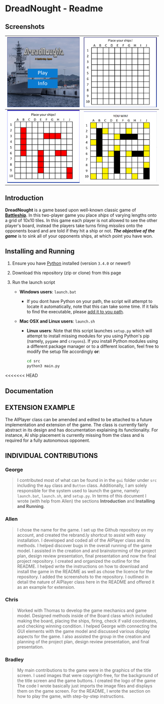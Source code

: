 # DreadNought - Readme

## Screenshots

| ![](dread7.jpg) | ![](dread2.png) |
| --------------- | --------------- |
| ![](dread3.png) | ![](dread6.png) |

## Introduction

**DreadNought** is a game based upon well-known classic game of **[Battleship](https://en.wikipedia.org/wiki/Battleship)**. In this two-player game you place *ships* of varying lengths onto a grid of 10x10 tiles. In this game each player is not allowed to see the other player's board, instead the players take turns firing *missiles* onto the opponents board and are told if they hit a ship or not. ***The objective of the game*** is to sink all of your opponents ships, at which point you have won. 

## Installing and Running

1. Ensure you have [Python](https://www.python.org/) installed (version `3.4.0` or newer!)

2. Download this repository (zip or clone) from this page

3. Run the launch script

   - **Windows users**: `launch.bat`

      - If you dont have Python on your path, the script will attempt to locate it automatically, note that this can take some time. If it fails to find the executable, please [add it to you path](https://superuser.com/questions/143119/how-do-i-add-python-to-the-windows-path).

   - **Mac OSX and Linux users**: `launch.sh`

      - **Linux users**: Note that this script launches `setup.py` which will attempt to install missing modules for you using Python's pip (namely, `pygame` and `crayons`). If you install Python modules using a different package manager or to a different location, feel free to modify the setup file accordingly **or**:

         ```bash
         cd src
         python3 main.py
         ```
<<<<<<< HEAD

## Documentation

## EXTENSION EXAMPLE
The AIPlayer class can be amended and edited to be attached to a future implementation and extension of the game. The class is currently fairly abstract in its design and has documentation explaining its functionality. For instance, AI ship placement is currently missing from the class and is required for a fully autonomous opponent.

## INDIVIDUAL CONTRIBUTIONS

### George
> I contributed most of what can be found in in the `gui` folder under `src` including the `App` class and `Button` class. Additionally, I am solely responsible for the system used to launch the game, namely: `launch.bat`, `launch.sh`, and `setup.py`. In terms of this document I wrote (with help from Allen) the sections **Introduction** and **Installing and Running**.

### Allen
> I chose the name for the game. I set up the Github repository on my account, and created the rebrand.ly shortcut to assist with easy installation. I developed and coded all of the AIPlayer class and its methods. I helped discover bugs in the overall running of the game model. I assisted in the creation and and brainstorming of the project plan, design review presentation, final presentation and now the final project repository. I created and organized the outline for the README. I helped write the instructions on how to download and install the game in the README as well as chose the licence for the repository. I added the screenshots to the repository. I outlined in detail the nature of AIPlayer class here in the README and offered it as an example for extension.

### Chris
> Worked with Thomas to develop the game mechanics and game model. Designed methods inside of the Board class which included making the board, placing the ships, firing, check if valid coordinates, and checking winning condition. I helped George with connecting the GUI elements with the game model and discussed various display aspects for the game. I also assisted the group in the creation and planning of the project plan, design review presentation, and final presentation. 

### Bradley
> My main contributions to the game were in the graphics of the title screen. I used images that were copyright-free, for the background of the title screen and the game buttons. I created the logo of the game The code I wrote basically just imports the image files and displays them on the game screen. For the README, I wrote the section on how to play the game, with step-by-step instructions.
